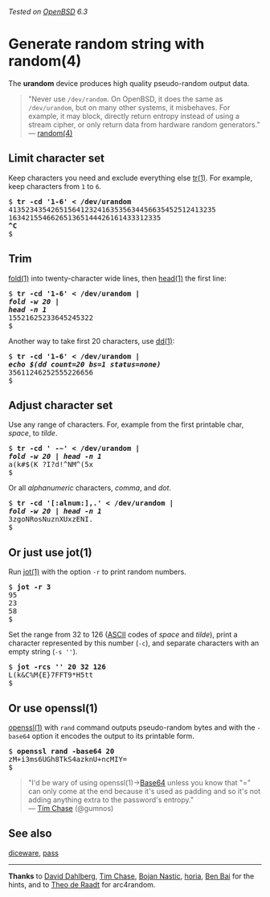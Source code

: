 _Tested on [OpenBSD](/openbsd/) 6.3_

# Generate random string with random(4)

The **urandom** device produces high quality pseudo-random output
data.

> "Never use `/dev/random`. On OpenBSD, it does the same as
`/dev/urandom`, but on many other systems, it misbehaves.  For
example, it may block, directly return entropy instead of using a
stream cipher, or only return data from hardware random
generators."<br>&mdash;
[random(4)](https://man.openbsd.org/random.4)

## Limit character set

Keep characters you need and exclude everything else
[tr(1)](https://man.openbsd.org/tr.1). For example, keep characters
from `1` to `6`.

<pre>
$ <b>tr -cd '1-6' < /dev/urandom</b>
4135234354265156412324163535634456635452512413235
163421554662651365144426161433312335
<b>^C</b>
$
</pre>

## Trim

[fold(1)](https://man.openbsd.org/fold.1) into twenty-character
wide lines, then [head(1)](https://man.openbsd.org/head.1) the first
line:

<pre>
$ <b>tr -cd '1-6' < /dev/urandom |</b>
<i><b>fold -w 20 |</b></i>
<i><b>head -n 1</b></i>
15521625233645245322
$
</pre>

Another way to take first 20 characters, use
[dd(1)](https://man.openbsd.org/dd.1):

<pre>
$ <b>tr -cd '1-6' < /dev/urandom |</b>
<i><b>echo $(dd count=20 bs=1 status=none)</b></i>
35611246252555226656
$
</pre>

## Adjust character set

Use any range of characters. For, example from the first printable
char, _space_, to _tilde_.

<pre>
$ <b>tr -cd ' -~' < /dev/urandom |</b>
<i><b>fold -w 20 | head -n 1</b></i>
a(k#$(K ?I?d!^NM^(5x
$
</pre>

Or all _alphanumeric_ characters, _comma_, and _dot_.

<pre>
$ <b>tr -cd '[:alnum:],.' < /dev/urandom |</b>
<i><b>fold -w 20 | head -n 1</b></i>
3zgoNRosNuznXUxzENI.
$
</pre>

## Or just use jot(1)

Run [jot(1)](https://man.openbsd.org/jot.1) with the option `-r` to print random numbers.

<pre>
$ <b>jot -r 3</b>
95
23
58
$
</pre>

Set the range from 32 to 126 ([ASCII](https://man.openbsd.org/ascii.7)
codes of _space_ and _tilde_), print a character represented by
this number (`-c`), and separate characters with an empty string
(`-s ''`).

<pre>
$ <b>jot -rcs '' 20 32 126</b>
L(k&C%M{E}7FFT9*H5tt
$
</pre>

## Or use openssl(1)

[openssl(1)](https://man.openbsd.org/openssl.1) with `rand` command
outputs pseudo-random bytes and with the `-base64` option it encodes
the output to its printable form.

<pre>
$ <b>openssl rand -base64 20</b>
zM+i3ms6UGh8TkS4azknU+ncMIY=
$
</pre>

> "I'd be wary of using openssl(1)&rarr;[Base64](https://en.wikipedia.org/wiki/Base64#Output_padding) unless you know that "=" can only come at the end because it's used as padding and so it's not adding anything extra to the password's entropy."<br>&mdash;
[Tim Chase](https://twitter.com/gumnos/status/1045268053997617153 "27 Sep 2018")
(@gumnos)

## See also

[diceware](diceware.html), [pass](pass.html)

---

**Thanks** to
[David Dahlberg](https://twitter.com/DahlbergCgn/status/1044909647310794752),
[Tim Chase](https://mobile.twitter.com/gumnos/status/1044907834432016384),
[Bojan Nastic](https://mobile.twitter.com/bnastic/status/1044891171615625217),
[horia](https://bsd.network/@horia/100791722609427845),
[Ben Bai](https://twitter.com/ben_bai/status/1044986145900253185)
for the hints, and to
[Theo de Raadt](http://www.openbsd.org/papers/hackfest2014-arc4random/index.html)
for arc4random.
